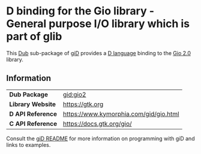 # D binding for the Gio library - General purpose I/O library which is part of glib

This [Dub](https://dub.pm/) sub-package of [giD](https://gid.dub.pm) provides a [D language](https://www.dlang.org) binding to the [Gio 2.0](https://gtk.org) library.

## Information

|     |     |
| --- | --- |
| **Dub Package**          | [gid:gio2](https://code.dlang.org/packages/gid%3Agio2)                           |
| **Library Website**      | https://gtk.org                                                                  |
| **D API Reference**      | https://www.kymorphia.com/gid/gio.html                                           |
| **C API Reference**      | https://docs.gtk.org/gio/                                                        |

Consult the [giD README](https://github.com/Kymorphia/gid) for more information on programming with giD and links to examples.
